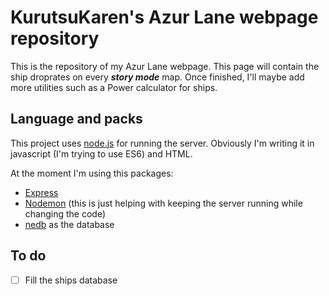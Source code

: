 # KurutsuKaren's Azur Lane webpage repository

This is the repository of my Azur Lane webpage. This page will contain the ship droprates on every ***story mode*** map. Once finished, I'll maybe add more utilities such as a Power calculator for ships.

## Language and packs

This project uses [node.js](https://nodejs.org) for running the server. Obviously I'm writing it in javascript (I'm trying to use ES6) and HTML.

At the moment I'm using this packages:
- [Express](https://expressjs.com)
- [Nodemon](https://www.npmjs.com/package/nodemon) (this is just helping with keeping the server running while changing the code)
- [nedb](https://github.com/louischatriot/nedb) as the database

## To do
- [ ] Fill the ships database
